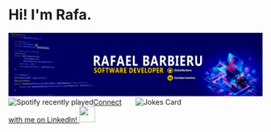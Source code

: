 <h1>Hi! I'm Rafa.</h1>

<img src="https://github.com/RafaelBarbieru/RafaelBarbieru/blob/main/1673702086148.jfif" alt="Banner">

<img align="left" src="https://spotify-recently-played-readme.vercel.app/api?user=t2pgcbpsdn8oxevpfm4ppjvxo&count=3&unique=true" alt="Spotify recently played">

<img align="right" src="https://readme-jokes.vercel.app/api?hideBorder" alt="Jokes Card" style="width: 50%" />

<a href="https://www.linkedin.com/in/rafael-barbieru/">
  Connect with me on LinkedIn! <img height="32" width="32" src="https://cdn.simpleicons.org/linkedin" target="_blank">
</a>
